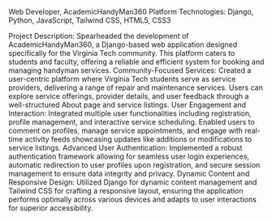 Web Developer, AcademicHandyMan360 Platform
Technologies: Django, Python, JavaScript, Tailwind CSS, HTML5, CSS3

Project Description: Spearheaded the development of AcademicHandyMan360, a Django-based web application designed specifically for the Virginia Tech community. This platform caters to students and faculty, offering a reliable and efficient system for booking and managing handyman services.
Community-Focused Services: Created a user-centric platform where Virginia Tech students serve as service providers, delivering a range of repair and maintenance services. Users can explore service offerings, provider details, and user feedback through a well-structured About page and service listings.
User Engagement and Interaction: Integrated multiple user functionalities including registration, profile management, and interactive service scheduling. Enabled users to comment on profiles, manage service appointments, and engage with real-time activity feeds showcasing updates like additions or modifications to service listings.
Advanced User Authentication: Implemented a robust authentication framework allowing for seamless user login experiences, automatic redirection to user profiles upon registration, and secure session management to ensure data integrity and privacy.
Dynamic Content and Responsive Design: Utilized Django for dynamic content management and Tailwind CSS for crafting a responsive layout, ensuring the application performs optimally across various devices and adapts to user interactions for superior accessibility.
